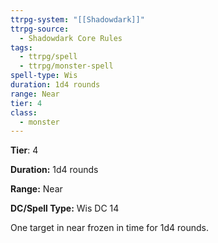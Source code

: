 ```yaml
---
ttrpg-system: "[[Shadowdark]]"
ttrpg-source:
  - Shadowdark Core Rules
tags:
  - ttrpg/spell
  - ttrpg/monster-spell
spell-type: Wis
duration: 1d4 rounds
range: Near
tier: 4
class:
  - monster
---
```

**Tier**: 4

**Duration:** 1d4 rounds

**Range:** Near

**DC/Spell Type:** Wis DC 14

One target in near frozen in time for 1d4 rounds. 
